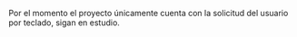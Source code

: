 Por el momento el proyecto únicamente cuenta con la solicitud del usuario por teclado, sigan en estudio.